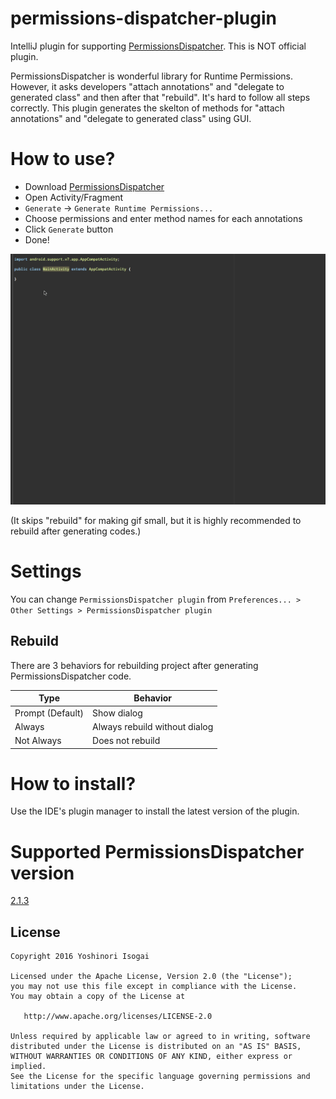 # permissions-dispatcher-plugin

IntelliJ plugin for supporting [PermissionsDispatcher](https://github.com/hotchemi/PermissionsDispatcher). This is NOT official plugin.

PermissionsDispatcher is wonderful library for Runtime Permissions. However, it asks developers "attach annotations" and "delegate to generated class" and then after that "rebuild". It's hard to follow all steps correctly. This plugin generates the skelton of methods for "attach annotations" and "delegate to generated class" using GUI.

# How to use?

* Download [PermissionsDispatcher](https://github.com/hotchemi/PermissionsDispatcher#download)
* Open Activity/Fragment
* `Generate` -> `Generate Runtime Permissions...`
* Choose permissions and enter method names for each annotations
* Click `Generate` button
* Done!

![gif](website/images/pd.gif)

(It skips "rebuild" for making gif small, but it is highly recommended to rebuild after generating codes.)

# Settings

You can change `PermissionsDispatcher plugin` from `Preferences... > Other Settings > PermissionsDispatcher plugin`

## Rebuild

There are 3 behaviors for rebuilding project after generating PermissionsDispatcher code.
 
| Type             | Behavior                      |
|------------------|-------------------------------|
| Prompt (Default) | Show dialog                   |
| Always           | Always rebuild without dialog |
| Not Always       | Does not rebuild              |

# How to install?

Use the IDE's plugin manager to install the latest version of the plugin.

# Supported PermissionsDispatcher version

[2.1.3](https://github.com/hotchemi/PermissionsDispatcher/releases/tag/2.1.3)

## License

```
Copyright 2016 Yoshinori Isogai

Licensed under the Apache License, Version 2.0 (the "License");
you may not use this file except in compliance with the License.
You may obtain a copy of the License at

   http://www.apache.org/licenses/LICENSE-2.0

Unless required by applicable law or agreed to in writing, software
distributed under the License is distributed on an "AS IS" BASIS,
WITHOUT WARRANTIES OR CONDITIONS OF ANY KIND, either express or implied.
See the License for the specific language governing permissions and
limitations under the License.
```
